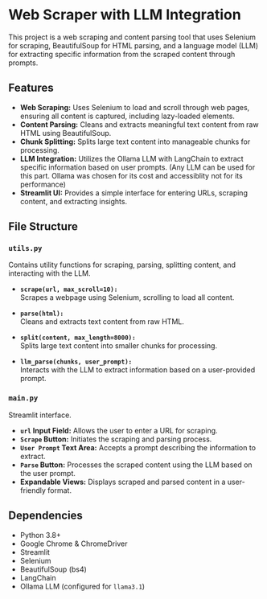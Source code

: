 # Web Scraper with LLM Integration

This project is a web scraping and content parsing tool that uses Selenium for scraping, BeautifulSoup for HTML parsing, and a language model (LLM) for extracting specific information from the scraped content through prompts.

## Features

- **Web Scraping:** Uses Selenium to load and scroll through web pages, ensuring all content is captured, including lazy-loaded elements.
- **Content Parsing:** Cleans and extracts meaningful text content from raw HTML using BeautifulSoup.
- **Chunk Splitting:** Splits large text content into manageable chunks for processing.
- **LLM Integration:** Utilizes the Ollama LLM with LangChain to extract specific information based on user prompts. (Any LLM can be used for this part. Ollama was chosen for its cost and accessiblity not for its performance)
- **Streamlit UI:** Provides a simple interface for entering URLs, scraping content, and extracting insights.

## File Structure

### `utils.py`

Contains utility functions for scraping, parsing, splitting content, and interacting with the LLM.

- **`scrape(url, max_scroll=10):`**  
  Scrapes a webpage using Selenium, scrolling to load all content.

- **`parse(html):`**  
  Cleans and extracts text content from raw HTML.

- **`split(content, max_length=8000):`**  
  Splits large text content into smaller chunks for processing.

- **`llm_parse(chunks, user_prompt):`**  
  Interacts with the LLM to extract information based on a user-provided prompt.

### `main.py`

Streamlit interface.

- **`url` Input Field:** Allows the user to enter a URL for scraping.  
- **`Scrape` Button:** Initiates the scraping and parsing process.  
- **`User Prompt` Text Area:** Accepts a prompt describing the information to extract.  
- **`Parse` Button:** Processes the scraped content using the LLM based on the user prompt.  
- **Expandable Views:** Displays scraped and parsed content in a user-friendly format.

## Dependencies

- Python 3.8+
- Google Chrome & ChromeDriver
- Streamlit
- Selenium
- BeautifulSoup (bs4)
- LangChain
- Ollama LLM (configured for `llama3.1`)


